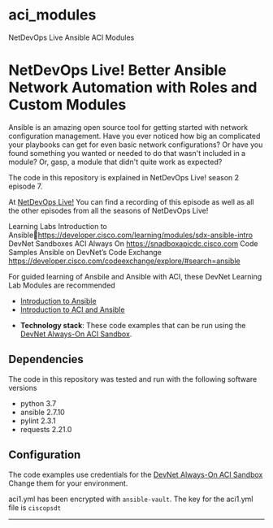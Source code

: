 # aci_modules
NetDevOps Live Ansible ACI Modules

# NetDevOps Live! Better Ansible Network Automation with Roles and Custom Modules
Ansible is an amazing open source tool for getting started with network configuration management. Have you ever noticed how big an complicated your playbooks can get for even basic network configurations? Or have you found something you wanted or needed to do that wasn't included in a module? Or, gasp, a module that didn't quite work as expected?

The code in this repository is explained in NetDevOps Live! season 2 episode 7.

At [NetDevOps Live!](https://developer.cisco.com/netdevops/live/) You can find a recording of this episode as well as all the other episodes from all the seasons of NetDevOps Live!

Learning Labs
Introduction to Ansiblehttps://developer.cisco.com/learning/modules/sdx-ansible-intro
DevNet Sandboxes
ACI Always On https://snadboxapicdc.cisco.com
Code Samples
Ansible on DevNet’s Code Exchange https://developer.cisco.com/codeexchange/explore/#search=ansible


For guided learning of Ansbile and Ansible with ACI, these DevNet Learning Lab Modules are recommended
- [Introduction to Ansible](https://developer.cisco.com/learning/modules/sdx-ansible-intro)
- [Introduction to ACI and Ansible](https://developer.cisco.com/learning/modules/ansible-aci-intro)



* **Technology stack**: These code examples that can be run using the [DevNet Always-On ACI Sandbox](https://snadboxapicdc.cisco.com).

## Dependencies

The code in this repository was tested and run with the following software versions

- python 3.7
- ansible 2.7.10
- pylint 2.3.1
- requests 2.21.0

## Configuration

The code examples use credentials for the [DevNet Always-On ACI Sandbox](https://snadboxapicdc.cisco.com) Change them for your environment.

aci1.yml has been encrypted with `ansible-vault`. The key for the aci1.yml file is `ciscopsdt`

----
